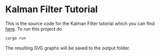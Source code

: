 # Kalman Filter Tutorial

This is the source code for the Kalman Filter tutorial which you can find [here](https://sebasgarcep.github.io/posts/kalman-filter-tutorial/). To run this project do

```bash
cargo run
```

The resulting SVG graphs will be saved to the output folder.